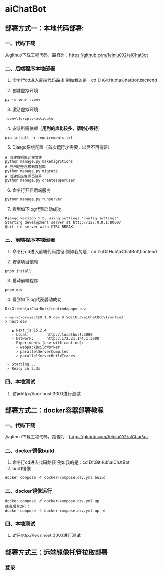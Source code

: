 # aiChatBot

## 部署方式一：本地代码部署:

### 一、代码下载
从github下载工程代码，路径为：https://github.com/feiniu002/aiChatBot

### 二、后端程序本地部署
1. 命令行cd进入后端代码路径
    例如我的是：cd D:\GitHub\aiChatBot\backend

2. 创建虚拟环境
```
py -m venv .venv
```

3. 激活虚拟环境
```
.venv\Scripts\activate
```

4. 安装所需依赖（**用到的库比较多，请耐心等待**）
```
pip install -r requirements.txt
```

5. Django系统配置（首次运行才需要，以后不再需要）
```
# 创建数据库迁移文件
python manage.py makemigrations
# 应用这些迁移到数据库
python manage.py migrate
# 创建超级管理员账号
python manage.py createsuperuser
```

6. 命令行开启后端服务
```
python manage.py runserver
```

7. 看到如下log代表启动成功
```
Django version 5.2, using settings 'config.settings'
Starting development server at http://127.0.0.1:8000/
Quit the server with CTRL-BREAK.
```

### 三、前端程序本地部署
1. 命令行cd进入前端代码路径
    例如我的是：cd D:\GitHub\aiChatBot\frontend

2. 安装项目依赖
```
pnpm install
```

3. 启动前端程序
```
pnpm dev
```

4. 看到如下log代表启动成功
```
D:\GitHub\aiChatBot\frontend>pnpm dev

> my-v0-project@0.1.0 dev D:\GitHub\aiChatBot\frontend
> next dev

   ▲ Next.js 15.2.4
   - Local:        http://localhost:3000
   - Network:      http://172.21.144.1:3000
   - Experiments (use with caution):
     ✓ webpackBuildWorker
     ✓ parallelServerCompiles
     ✓ parallelServerBuildTraces

 ✓ Starting...
 ✓ Ready in 3.3s
```

### 四、本地测试
1. 访问http://localhost:3000进行测试



## 部署方式二：docker容器部署教程

### 一、代码下载
从github下载工程代码，路径为：https://github.com/feiniu002/aiChatBot

### 二、docker镜像build
1. 命令行cd进入代码路径
    例如我的是：cd D:\GitHub\aiChatBot
2. build镜像
```
docker compose -f docker-compose.dev.yml build
```

### 三、docker镜像运行
```
docker compose -f docker-compose.dev.yml up
或者后台运行：
docker compose -f docker-compose.dev.yml up -d
```

### 四、本地测试
1. 访问http://localhost:3000进行测试


## 部署方式三：远端镜像托管拉取部署

### 登录
